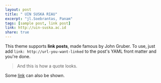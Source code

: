 ```yaml
---
layout: post
title: " UIN SUSKA RIAU"
excerpt: "jl.Soebrantas, Panam"
tags: [sample post, link post]
link: http://uin-suska.ac.id  
share: true
---
```


This theme supports **link posts**, made famous by John Gruber. To use, just add `link: http://url-you-want-linked` to the post's YAML front matter and you're done.

> And this is how a quote looks.

Some [link](http://www.mademistakes.com) can also be shown.

